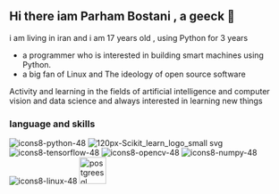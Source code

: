 ## Hi there iam Parham Bostani , a geeck 👋

i am living in iran and i am 17 years old , using Python for 3 years


- a programmer  who is interested in building smart machines using Python.
- a big fan of Linux and The ideology of open source software


Activity and learning in the fields of artificial intelligence and computer vision and data science and always interested in learning new things



### language and skills

![icons8-python-48](https://github.com/parhambt/parhambt/assets/124530126/1cbb1e94-d524-4cfa-b036-dee2cfb26ffb)     ![120px-Scikit_learn_logo_small svg](https://github.com/parhambt/parhambt/assets/124530126/133dde52-9615-4b73-ba8e-cc3ccd86912a)   ![icons8-tensorflow-48](https://github.com/parhambt/parhambt/assets/124530126/feb527eb-96c1-4fe9-9e32-04df267d6a7a)  ![icons8-opencv-48](https://github.com/parhambt/parhambt/assets/124530126/c904ea84-5fd7-4b03-a359-f7410d0c4d41)  ![icons8-numpy-48](https://github.com/parhambt/parhambt/assets/124530126/cb262607-c62e-4aae-853c-04d9d4754fb6)    ![icons8-linux-48](https://github.com/parhambt/parhambt/assets/124530126/8aa2fc77-50a8-492b-972d-c11f04dfb387)
<img width="48" height="48" src="https://img.icons8.com/color/48/postgreesql.png" alt="postgreesql"/>
<svg xmlns="http://www.w3.org/2000/svg" width="48" height="48" viewBox="0 0 24 24">

  <path fill="currentColor" d="M12 0C5.373 0 0 5.373 0 12c0 6.628 5.373 12 12 12c6.628 0 12-5.372 12-12c0-6.627-5.372-12-12-12m0 1.113c6.003 0 10.887 4.884 10.887 10.887S18.003 22.887 12 22.887S1.113 18.003 1.113 12S5.997 1.113 12 1.113m7.03 5.201c-.536-.002-1.28.304-2.255 1.098a536.576 536.576 0 0 1-3.814 3.045l1.025 1.3c4.694-2.558 6.19-3.167 6.116-4.294c-.042-.634-.384-1.146-1.073-1.149Zm-.507.752c.147 0 .266.106.266.239c0 .132-.119.238-.266.238c-.146 0-.265-.106-.265-.238c0-.171.162-.239.265-.239m-1.58 1.489c0 .131-.118.238-.265.238c-.147 0-.264-.107-.264-.238c0-.128.11-.234.24-.24c.13-.006.29.077.29.24zm-2.109 1.01c.147 0 .266.106.266.238s-.12.238-.266.238c-.146 0-.266-.106-.266-.238c0-.148.139-.239.266-.239zm-2.445.972c-1.502.225-5.807.992-8.01 2.672l3.574 5.387s4.706-2.932 5.863-6.244z"/>

</svg>

